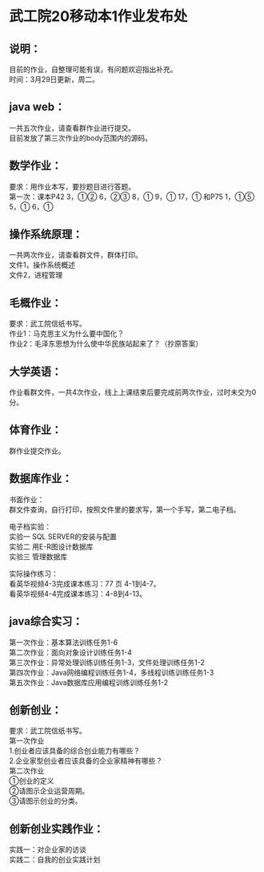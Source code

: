 # 武工院20移动本1作业发布处
## 说明：

目前的作业，自整理可能有误，有问题欢迎指出补充。   
时间：3月29日更新，周二。

## java web：

一共五次作业，请查看群作业进行提交。  
目前发放了第三次作业的body范围内的源码。

## 数学作业：
  
要求：用作业本写，要抄题目进行答题。  
第一次：课本P42	3，①②  6，②③  8，①  9，① 17，① 和P75 1，①⑤ 5，① 6，①

## 操作系统原理：

一共两次作业，请查看群文件，群体打印。  
文件1，操作系统概述  
文件2，进程管理

## 毛概作业：

要求：武工院信纸书写。  
作业1：马克思主义为什么要中国化？  
作业2：毛泽东思想为什么使中华民族站起来了？（抄原答案）

## 大学英语：

作业看群文件，一共4次作业，线上上课结束后要完成前两次作业，过时未交为0分。

## 体育作业：

群作业提交作业。

## 数据库作业：   

书面作业：   
群文件查询，自行打印，按照文件里的要求写，第一个手写，第二电子档。     

电子档实验：   
实验一 SQL SERVER的安装与配置   
实验二  用E-R图设计数据库   
实验三  管理数据库

实际操作练习：  
看英华视频4-3完成课本练习：77 页 4-1到4-7。   
看英华视频4-4完成课本练习：4-8到4-13。

## java综合实习：  
第一次作业：基本算法训练任务1-6  
第二次作业：面向对象设计训练任务1-4  
第三次作业：异常处理训练训练任务1-3，文件处理训练任务1-2  
第四次作业：Java网络编程训练任务1-4，多线程训练训练任务1-3   
第五次作业：Java数据库应用编程训练训练任务1-2

## 创新创业：

要求：武工院信纸书写。  
第一次作业  
1.创业者应该具备的综合创业能力有哪些？  
2.企业家型创业者应该具备的企业家精神有哪些？  
第二次作业  
①创业的定义  
②请图示企业运营周期。  
③请图示创业的分类。

## 创新创业实践作业：  
实践一：对企业家的访谈  
实践二：自我的创业实践计划
